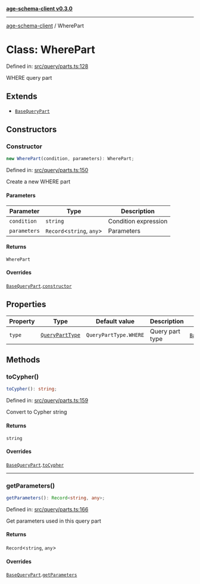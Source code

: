 [**age-schema-client v0.3.0**](../index.md)

***

[age-schema-client](/ageSchemaClient/api-generated/index.md) / WherePart

# Class: WherePart

Defined in: [src/query/parts.ts:128](https://github.com/standardbeagle/ageSchemaClient/blob/main/src/query/parts.ts#L128)

WHERE query part

## Extends

- [`BaseQueryPart`](/ageSchemaClient/api-generated/classes/BaseQueryPart.md)

## Constructors

### Constructor

```ts
new WherePart(condition, parameters): WherePart;
```

Defined in: [src/query/parts.ts:150](https://github.com/standardbeagle/ageSchemaClient/blob/main/src/query/parts.ts#L150)

Create a new WHERE part

#### Parameters

| Parameter | Type | Description |
| ------ | ------ | ------ |
| `condition` | `string` | Condition expression |
| `parameters` | `Record`\<`string`, `any`\> | Parameters |

#### Returns

`WherePart`

#### Overrides

[`BaseQueryPart`](/ageSchemaClient/api-generated/classes/BaseQueryPart.md).[`constructor`](/ageSchemaClient/api-generated/classes/BaseQueryPart.md#constructor)

## Properties

| Property | Type | Default value | Description | Overrides | Defined in |
| ------ | ------ | ------ | ------ | ------ | ------ |
| <a id="type"></a> `type` | [`QueryPartType`](/ageSchemaClient/api-generated/enumerations/QueryPartType.md) | `QueryPartType.WHERE` | Query part type | [`BaseQueryPart`](/ageSchemaClient/api-generated/classes/BaseQueryPart.md).[`type`](/ageSchemaClient/api-generated/classes/BaseQueryPart.md#type) | [src/query/parts.ts:132](https://github.com/standardbeagle/ageSchemaClient/blob/main/src/query/parts.ts#L132) |

## Methods

### toCypher()

```ts
toCypher(): string;
```

Defined in: [src/query/parts.ts:159](https://github.com/standardbeagle/ageSchemaClient/blob/main/src/query/parts.ts#L159)

Convert to Cypher string

#### Returns

`string`

#### Overrides

[`BaseQueryPart`](/ageSchemaClient/api-generated/classes/BaseQueryPart.md).[`toCypher`](/ageSchemaClient/api-generated/classes/BaseQueryPart.md#tocypher)

***

### getParameters()

```ts
getParameters(): Record<string, any>;
```

Defined in: [src/query/parts.ts:166](https://github.com/standardbeagle/ageSchemaClient/blob/main/src/query/parts.ts#L166)

Get parameters used in this query part

#### Returns

`Record`\<`string`, `any`\>

#### Overrides

[`BaseQueryPart`](/ageSchemaClient/api-generated/classes/BaseQueryPart.md).[`getParameters`](/ageSchemaClient/api-generated/classes/BaseQueryPart.md#getparameters)
